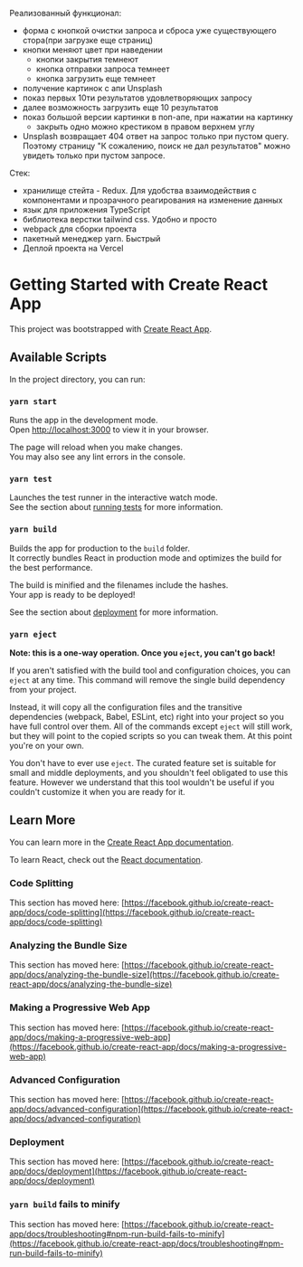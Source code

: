 Реализованный функционал:

* форма с кнопкой очистки запроса и сброса уже существующего стора(при загрузке еще страниц)
* кнопки меняют цвет при наведении
  * кнопки закрытия темнеют
  * кнопка отправки запроса темнеет
  * кнопка загрузить еще темнеет
* получение картинок с апи Unsplash
* показ первых 10ти результатов удовлетворяющих запросу
* далее возможность загрузить еще 10 результатов
* показ большой версии картинки в поп-апе, при нажатии на картинку
    * закрыть одно можно крестиком в правом верхнем углу
* Unsplash возвращает 404 ответ на запрос только при пустом query. Поэтому страницу "К сожалению, поиск не дал результатов" можно увидеть только при пустом запросе.

Стек: 

* хранилище стейта - Redux. Для удобства взаимодействия с компонентами и прозрачного реагирования на изменение данных
* язык для приложения TypeScript
* библиотека верстки tailwind css. Удобно и просто
* webpack для сборки проекта
* пакетный менеджер yarn. Быстрый
* Деплой проекта на Vercel




# Getting Started with Create React App

This project was bootstrapped with [Create React App](https://github.com/facebook/create-react-app).

## Available Scripts

In the project directory, you can run:

### `yarn start`

Runs the app in the development mode.\
Open [http://localhost:3000](http://localhost:3000) to view it in your browser.

The page will reload when you make changes.\
You may also see any lint errors in the console.

### `yarn test`

Launches the test runner in the interactive watch mode.\
See the section about [running tests](https://facebook.github.io/create-react-app/docs/running-tests) for more information.

### `yarn build`

Builds the app for production to the `build` folder.\
It correctly bundles React in production mode and optimizes the build for the best performance.

The build is minified and the filenames include the hashes.\
Your app is ready to be deployed!

See the section about [deployment](https://facebook.github.io/create-react-app/docs/deployment) for more information.

### `yarn eject`

**Note: this is a one-way operation. Once you `eject`, you can't go back!**

If you aren't satisfied with the build tool and configuration choices, you can `eject` at any time. This command will remove the single build dependency from your project.

Instead, it will copy all the configuration files and the transitive dependencies (webpack, Babel, ESLint, etc) right into your project so you have full control over them. All of the commands except `eject` will still work, but they will point to the copied scripts so you can tweak them. At this point you're on your own.

You don't have to ever use `eject`. The curated feature set is suitable for small and middle deployments, and you shouldn't feel obligated to use this feature. However we understand that this tool wouldn't be useful if you couldn't customize it when you are ready for it.

## Learn More

You can learn more in the [Create React App documentation](https://facebook.github.io/create-react-app/docs/getting-started).

To learn React, check out the [React documentation](https://reactjs.org/).

### Code Splitting

This section has moved here: [https://facebook.github.io/create-react-app/docs/code-splitting](https://facebook.github.io/create-react-app/docs/code-splitting)

### Analyzing the Bundle Size

This section has moved here: [https://facebook.github.io/create-react-app/docs/analyzing-the-bundle-size](https://facebook.github.io/create-react-app/docs/analyzing-the-bundle-size)

### Making a Progressive Web App

This section has moved here: [https://facebook.github.io/create-react-app/docs/making-a-progressive-web-app](https://facebook.github.io/create-react-app/docs/making-a-progressive-web-app)

### Advanced Configuration

This section has moved here: [https://facebook.github.io/create-react-app/docs/advanced-configuration](https://facebook.github.io/create-react-app/docs/advanced-configuration)

### Deployment

This section has moved here: [https://facebook.github.io/create-react-app/docs/deployment](https://facebook.github.io/create-react-app/docs/deployment)

### `yarn build` fails to minify

This section has moved here: [https://facebook.github.io/create-react-app/docs/troubleshooting#npm-run-build-fails-to-minify](https://facebook.github.io/create-react-app/docs/troubleshooting#npm-run-build-fails-to-minify)
